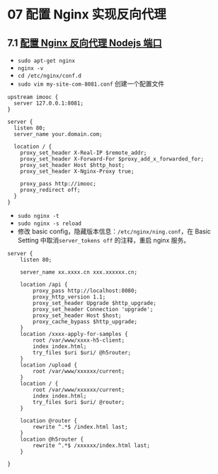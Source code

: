 # 07 配置 Nginx 实现反向代理

## 7.1 [配置 Nginx 反向代理 Nodejs 端口](http://coding.imooc.com/lesson/95.html#mid=3153)

- `sudo apt-get nginx`
- `nginx -v`
- `cd /etc/nginx/conf.d`
- `sudo vim my-site-com-8081.conf` 创建一个配置文件

```
upstream imooc {
  server 127.0.0.1:8081;
}

server {
  listen 80;
  server_name your.domain.com;

  location / {
    proxy_set_header X-Real-IP $remote_addr;
    proxy_set_header X-Forward-For $proxy_add_x_forwarded_for;
    proxy_set_header Host $http_host;
    proxy_set_header X-Nginx-Proxy true;

    proxy_pass http://imooc;
    proxy_redirect off;
  }
}
```

- `sudo nginx -t`
- `sudo nginx -s reload`
- 修改 basic config，隐藏版本信息：`/etc/nginx/ning.conf`，在 Basic Setting 中取消`server_tokens off` 的注释，重启 nginx 服务。


```
server {
    listen 80;

    server_name xx.xxxx.cn xxx.xxxxxx.cn;

    location /api {
        proxy_pass http://localhost:8080;
        proxy_http_version 1.1;
        proxy_set_header Upgrade $http_upgrade;
        proxy_set_header Connection 'upgrade';
        proxy_set_header Host $host;
        proxy_cache_bypass $http_upgrade;
    }
    location /xxxx-apply-for-samples {
        root /var/www/xxxx-h5-client;
        index index.html;
        try_files $uri $uri/ @h5router;
    }
    location /upload {
        root /var/www/xxxxxx/current;
    }
    location / {
        root /var/www/xxxxxx/current;
        index index.html;
        try_files $uri $uri/ @router;
    }

    location @router {
        rewrite ^.*$ /index.html last;
    }
    location @h5router {
        rewrite ^.*$ /xxxxxx/index.html last;
    }

}
```
